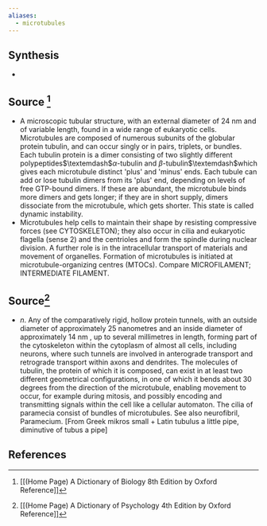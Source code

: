 ```yaml
---
aliases:
  - microtubules
---
```

## Synthesis
- 
## Source [^1]
- A microscopic tubular structure, with an external diameter of 24 nm and of variable length, found in a wide range of eukaryotic cells. Microtubules are composed of numerous subunits of the globular protein tubulin, and can occur singly or in pairs, triplets, or bundles. Each tubulin protein is a dimer consisting of two slightly different polypeptides$\textemdash$$\alpha$-tubulin and $\beta$-tubulin$\textemdash$which gives each microtubule distinct 'plus' and 'minus' ends. Each tubule can add or lose tubulin dimers from its 'plus' end, depending on levels of free GTP-bound dimers. If these are abundant, the microtubule binds more dimers and gets longer; if they are in short supply, dimers dissociate from the microtubule, which gets shorter. This state is called dynamic instability.
- Microtubules help cells to maintain their shape by resisting compressive forces (see CYTOSKELETON); they also occur in cilia and eukaryotic flagella (sense 2) and the centrioles and form the spindle during nuclear division. A further role is in the intracellular transport of materials and movement of organelles. Formation of microtubules is initiated at microtubule-organizing centres (MTOCs). Compare MICROFILAMENT; INTERMEDIATE FILAMENT.
## Source[^2]
- $n$. Any of the comparatively rigid, hollow protein tunnels, with an outside diameter of approximately 25 nanometres and an inside diameter of approximately 14 nm , up to several millimetres in length, forming part of the cytoskeleton within the cytoplasm of almost all cells, including neurons, where such tunnels are involved in anterograde transport and retrograde transport within axons and dendrites. The molecules of tubulin, the protein of which it is composed, can exist in at least two different geometrical configurations, in one of which it bends about 30 degrees from the direction of the microtubule, enabling movement to occur, for example during mitosis, and possibly encoding and transmitting signals within the cell like a cellular automaton. The cilia of paramecia consist of bundles of microtubules. See also neurofibril, Paramecium. \[From Greek mikros small + Latin tubulus a little pipe, diminutive of tubus a pipe]
## References

[^1]: [[(Home Page) A Dictionary of Biology 8th Edition by Oxford Reference]]
[^2]: [[(Home Page) A Dictionary of Psychology 4th Edition by Oxford Reference]]
